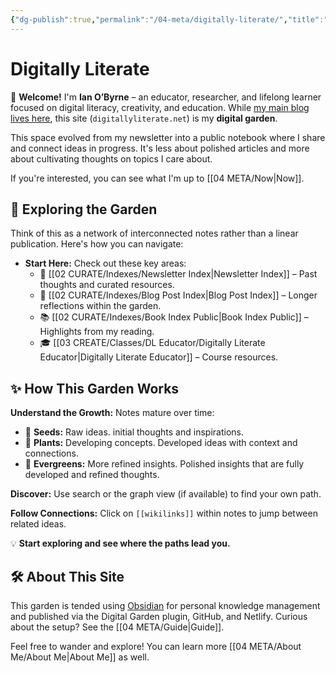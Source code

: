 ```yaml
---
{"dg-publish":true,"permalink":"/04-meta/digitally-literate/","title":"Digitally Literate","tags":["digital-garden","pkm","education","digital-literacy","creativity","gardenEntry"]}
---
```



# Digitally Literate

 🌟 **Welcome!** I'm **Ian O’Byrne** – an educator, researcher, and lifelong learner focused on digital literacy, creativity, and education. While [my main blog lives here](https://wiobyrne.com/), this site (`digitallyliterate.net`) is my **digital garden**.

This space evolved from my newsletter into a public notebook where I share and connect ideas in progress. It's less about polished articles and more about cultivating thoughts on topics I care about. 

If you're interested, you can see what I'm up to [[04 META/Now\|Now]].

## 🧭 Exploring the Garden

Think of this as a network of interconnected notes rather than a linear publication. Here's how you can navigate:

* **Start Here:** Check out these key areas:
    * 📰 [[02 CURATE/Indexes/Newsletter Index\|Newsletter Index]] – Past thoughts and curated resources.
    * 📝 [[02 CURATE/Indexes/Blog Post Index\|Blog Post Index]] – Longer reflections within the garden.
    * 📚 [[02 CURATE/Indexes/Book Index Public\|Book Index Public]] – Highlights from my reading.
    * 🎓 [[03 CREATE/Classes/DL Educator/Digitally Literate Educator\|Digitally Literate Educator]] – Course resources.


## ✨ How This Garden Works

 **Understand the Growth:** Notes mature over time:
- 🌱 **Seeds:** Raw ideas. initial thoughts and inspirations.
- 🌿 **Plants:** Developing concepts. Developed ideas with context and connections.
- 🌲 **Evergreens:** More refined insights. Polished insights that are fully developed and refined thoughts.

**Discover:** Use search or the graph view (if available) to find your own path.

**Follow Connections:** Click on `[[wikilinks]]` within notes to jump between related ideas.

💡 **Start exploring and see where the paths lead you.**

## 🛠️ About This Site

This garden is tended using [Obsidian](https://obsidian.md/) for personal knowledge management and published via the Digital Garden plugin, GitHub, and Netlify. Curious about the setup? See the [[04 META/Guide\|Guide]].

Feel free to wander and explore! You can learn more [[04 META/About Me/About Me\|About Me]] as well.